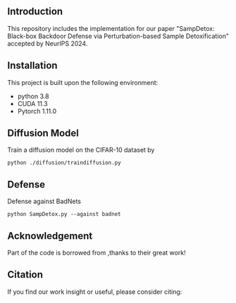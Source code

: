 ## Introduction
This repository includes the implementation for our paper "SampDetox: Black-box Backdoor Defense via Perturbation-based Sample Detoxification" accepted by NeurIPS 2024.

## Installation
This project is built upon the following environment:
* python 3.8
* CUDA 11.3
* Pytorch 1.11.0
## Diffusion Model
Train a diffusion model on the CIFAR-10 dataset by
```
python ./diffusion/traindiffusion.py
```
## Defense
Defense against BadNets
```
python SampDetox.py --against badnet
```
## Acknowledgement
Part of the code is borrowed from ,thanks to their great work!
## Citation
If you find our work insight or useful, please consider citing:
```

```